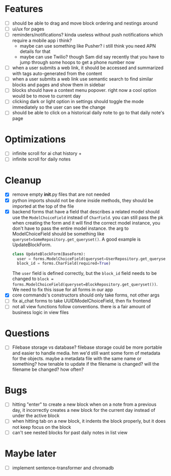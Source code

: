# Features

- [ ] should be able to drag and move block ordering and nestings around
- [ ] ui/ux for pages
- [ ] reminders/notifications? kinda useless without push notifications which
  require a mobile app i think?
  - maybe can use something like Pusher? i still think you need APN details for
    that
  - maybe can use Twilio? though Sam did say recently that you have to jump
    through some hoops to get a phone number now
- [ ] when a user submits a web link, it should be accessed and summarized with
  tags auto-generated from the content
- [ ] when a user submits a web link use semantic search to find similar blocks
  and pages and show them in sidebar
- [ ] blocks should have a context menu popover. right now a cool option would
  be to move to current day
- [ ] clicking dark or light option in settings should toggle the mode
  immediately so the user can see the change
- [ ] should be able to click on a historical daily note to go to that daily note's
  page

# Optimizations

- [ ] infinite scroll for ai chat history + 
- [ ] infinite scroll for daily notes

# Cleanup
- [x] remove empty __init__.py files that are not needed
- [x] python imports should not be done inside methods, they should be imported
  at the top of the file
- [x] backend forms that have a field that describes a related model should use
  the `ModelChoiceField` instead of `CharField`. you can still pass the pk when
  creating the form and it will find the correct model instance, you don't have
  to pass the entire model instance. the arg to ModelChoiceField should be
  something like `queryset=SomeRepository.get_queryset()`. A good example is
  UpdateBlockForm.
  ```python
  class UpdateBlockForm(BaseForm):
    user = forms.ModelChoiceField(queryset=UserRepository.get_queryset())
    block_id = forms.CharField(required=True)
  ```
  The `user` field is defined correctly, but the `block_id` field needs to be
  changed to
  `block = forms.ModelChoiceField(queryset=BlockRepository.get_queryset())`. We
  need to fix this issue for all forms in our app
- [x] core commands's constructors should only take forms, not other args
- [ ] fix ai_chat forms to take UUIDModelChoiceField, then fix frontend
- [ ] not all view functions follow conventions. there is a fair amount of
  business logic in view files

# Questions

- [ ] Filebase storage vs database? filebase storage could
  be more portable and easier to handle media. hm we'd
  still want some form of metadata for the objects. maybe
  a metadata file with the same name or something? how tenable
  to update if the filename is changed? will the filename be changed?
  how often?

# Bugs

- [ ] hitting "enter" to create a new block when on a note from a previous day,
  it incorrectly creates a new block for the current day instead of under the
  active block
- [ ] when hitting tab on a new block, it indents the block properly, but it
  does not keep focus on the block
- [ ] can't see nested blocks for past daily notes in list view

# Maybe later

- [ ] implement sentence-transformer and chromadb